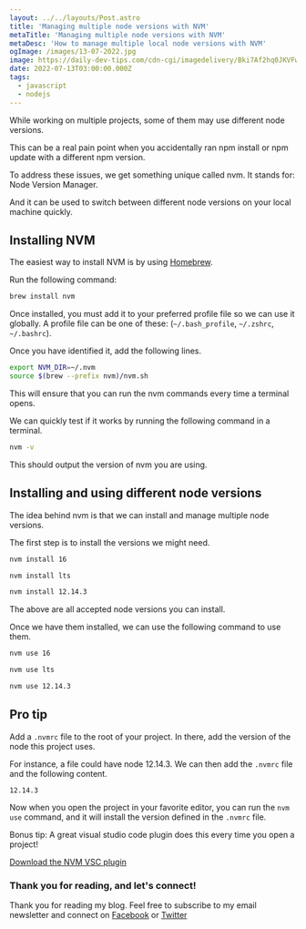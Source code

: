 ```yaml
---
layout: ../../layouts/Post.astro
title: 'Managing multiple node versions with NVM'
metaTitle: 'Managing multiple node versions with NVM'
metaDesc: 'How to manage multiple local node versions with NVM'
ogImage: /images/13-07-2022.jpg
image: https://daily-dev-tips.com/cdn-cgi/imagedelivery/Bki7Af2hq0JKVFw1XYYMQg/d8809881-0760-454b-6f38-6d26d1fc0400
date: 2022-07-13T03:00:00.000Z
tags:
  - javascript
  - nodejs
---
```


While working on multiple projects, some of them may use different node versions.

This can be a real pain point when you accidentally ran npm install or npm update with a different npm version.

To address these issues, we get something unique called nvm.
It stands for: Node Version Manager.

And it can be used to switch between different node versions on your local machine quickly.

## Installing NVM

The easiest way to install NVM is by using [Homebrew](https://daily-dev-tips.com/posts/homebrew-one-package-manager-to-rule-them-all/).

Run the following command:

```bash
brew install nvm
```

Once installed, you must add it to your preferred profile file so we can use it globally.
A profile file can be one of these: (`~/.bash_profile`, `~/.zshrc`, `~/.bashrc`).

Once you have identified it, add the following lines.

```bash
export NVM_DIR=~/.nvm
source $(brew --prefix nvm)/nvm.sh
```

This will ensure that you can run the nvm commands every time a terminal opens.

We can quickly test if it works by running the following command in a terminal.

```bash
nvm -v
```

This should output the version of nvm you are using.

## Installing and using different node versions

The idea behind nvm is that we can install and manage multiple node versions.

The first step is to install the versions we might need.

```bash
nvm install 16

nvm install lts

nvm install 12.14.3
```

The above are all accepted node versions you can install.

Once we have them installed, we can use the following command to use them.

```bash
nvm use 16

nvm use lts

nvm use 12.14.3
```

## Pro tip

Add a `.nvmrc` file to the root of your project. In there, add the version of the node this project uses.

For instance, a file could have node 12.14.3. We can then add the `.nvmrc` file and the following content.

```text
12.14.3
```

Now when you open the project in your favorite editor, you can run the `nvm use` command, and it will install the version defined in the `.nvmrc` file.

Bonus tip:
A great visual studio code plugin does this every time you open a project!

[Download the NVM VSC plugin](https://marketplace.visualstudio.com/items?itemName=abumalick.vscode-nvm)

### Thank you for reading, and let's connect!

Thank you for reading my blog. Feel free to subscribe to my email newsletter and connect on [Facebook](https://www.facebook.com/DailyDevTipsBlog) or [Twitter](https://twitter.com/DailyDevTips1)
